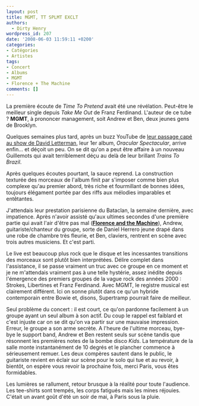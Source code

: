 ```yaml
---
layout: post
title: MGMT, TT SPLMT EXCLT
authors:
  - Dirty Henry
wordpress_id: 207
date: '2008-06-03 11:59:11 +0200'
categories:
- Catégories
- Artistes
tags:
- Concert
- Albums
- MGMT
- Florence + The Machine
comments: []
---
```

La première écoute de *Time To Pretend* avait été une révélation. Peut-être le meilleur single depuis *Take Me Out* de Franz Ferdinand. L'auteur de ce tube ? __MGMT__, à prononcer management, soit Andrew et Ben, deux jeunes gens de Brooklyn.

Quelques semaines plus tard, après un buzz YouTube de <a href="http://www.youtube.com/watch?v=XqzoRQv2UIU" title="MGMT chez Letterman avec des capes">leur passage capé au show de David Letterman</a>, leur 1er album, *Oracular Spectacular*, arrive enfin... et déçoit un peu. On se dit qu'on a peut être affaire à un nouveau Guillemots qui avait terriblement déçu au delà de leur brillant *Trains To Brazil*.

Après quelques écoutes pourtant, la sauce reprend. La construction texturée des morceaux de l'album finit par s'imposer comme bien plus complexe qu'au premier abord, très riche et fourmillant de bonnes idées, toujours élégament portée par des riffs aux mélodies imparables et entêtantes.

J'attendais leur prestation parisienne du Bataclan, la semaine dernière, avec impatience. Après n'avoir assisté qu'aux ultimes secondes d'une première partie qui avait l'air d'être pas mal (<a href="http://www.myspace.com/florenceandthemachinemusic" title="MySpace">__Florence and the Machine__</a>), Andrew, guitariste/chanteur du groupe, sorte de Daniel Herrero jeune drapé dans une robe de chambre très fleurie, et Ben, claviers, rentrent en scène avec trois autres musiciens. Et c'est parti.

Le live est beaucoup plus rock que le disque et les incessantes transitions des morceaux sont plutôt bien interprétées. Délire complet dans l'assistance, il se passe vraiment un truc avec ce groupe en ce moment et je ne m'attendais vraiment pas à une telle hystérie, assez inédite depuis l'émergence des premiers groupes de la vague rock des années 2000 : Strokes, Libertines et Franz Ferdinand. Avec MGMT, le registre musical est clairement différent. Ici on sonne plutôt dans ce qu'un hybride contemporain entre Bowie et, disons, Supertramp pourrait faire de meilleur.

Seul problème du concert : il est court, ce qu'on pardonne facilement à un groupe ayant un seul album à son actif. Du coup le rappel est faiblard et c'est injuste car on se dit qu'on va partir sur une mauvaise impression. Erreur, le groupe a son arme secrète. A l'heure de l'ultime morceau, bye-bye le support band, Andrew et Ben restent seuls sur scène tandis que résonnent les premières notes de la bombe disco *Kids*. La température de la salle monte instantanément de 10 degrés et le plancher commence à sérieusement remuer. Les deux compères sautent dans le public, le guitariste revient en éclair sur scène pour le solo qui tue et au revoir, à bientôt, on espère vous revoir la prochaine fois, merci Paris, vous êtes formidables.

Les lumières se rallument, retour brusque à la réalité pour toute l'audience. Les tee-shirts sont trempés, les corps fatigués mais les mines réjouies. C'était un avant goût d'été un soir de mai, à Paris sous la pluie.
